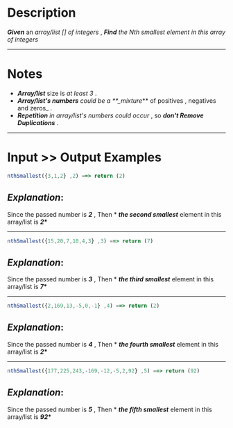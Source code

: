 # Description

**_Given_** an _array/list [] of integers_ , **_Find_** _the Nth smallest element in this array of integers_

---

# Notes

- **_Array/list_** size is _at least 3_ .
- **_Array/list's numbers_** _could be a \*\*\_mixture_\*\* of positives , negatives and zeros\_ .
- **_Repetition_** _in array/list's numbers could occur_ , so **_don't Remove Duplications_** .

---

# Input >> Output Examples

```js
nthSmallest({3,1,2} ,2) ==> return (2)
```

## **_Explanation_**:

Since the passed number is **_2_** , Then \* **_the second smallest_** element in this array/list is **_2_\***

---

```js
nthSmallest({15,20,7,10,4,3} ,3) ==> return (7)
```

## **_Explanation_**:

Since the passed number is **_3_** , Then \* **_the third smallest_** element in this array/list is **_7_\***

---

```js
nthSmallest({2,169,13,-5,0,-1} ,4) ==> return (2)
```

## **_Explanation_**:

Since the passed number is **_4_** , Then \* **_the fourth smallest_** element in this array/list is **_2_\***

---

```js
nthSmallest({177,225,243,-169,-12,-5,2,92} ,5) ==> return (92)
```

## **_Explanation_**:

Since the passed number is **_5_** , Then \* **_the fifth smallest_** element in this array/list is **_92_\***
